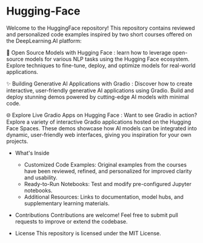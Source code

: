 # Hugging-Face
Welcome to the HuggingFace repository! This repository contains reviewed and personalized code examples inspired by two short courses offered on the DeepLearning.AI platform:

🌟 Open Source Models with Hugging Face : learn how to leverage open-source models for various NLP tasks using the Hugging Face ecosystem. Explore techniques to fine-tune, deploy, and optimize models for real-world applications.

✨ Building Generative AI Applications with Gradio : Discover how to create interactive, user-friendly generative AI applications using Gradio. Build and deploy stunning demos powered by cutting-edge AI models with minimal code.

🌐 Explore Live Gradio Apps on Hugging Face : Want to see Gradio in action? Explore a variety of interactive Gradio applications hosted on the Hugging Face Spaces. These demos showcase how AI models can be integrated into dynamic, user-friendly web interfaces, giving you inspiration for your own projects.

- What's Inside
  - Customized Code Examples: Original examples from the courses have been reviewed, refined, and personalized for improved clarity and usability.
  - Ready-to-Run Notebooks: Test and modify pre-configured Jupyter notebooks.
  - Additional Resources: Links to documentation, model hubs, and supplementary learning materials.


- Contributions
Contributions are welcome! Feel free to submit pull requests to improve or extend the codebase.

- License
This repository is licensed under the MIT License.


